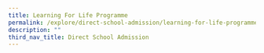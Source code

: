 ```yaml
---
title: Learning For Life Programme
permalink: /explore/direct-school-admission/learning-for-life-programme/
description: ""
third_nav_title: Direct School Admission
---
```

